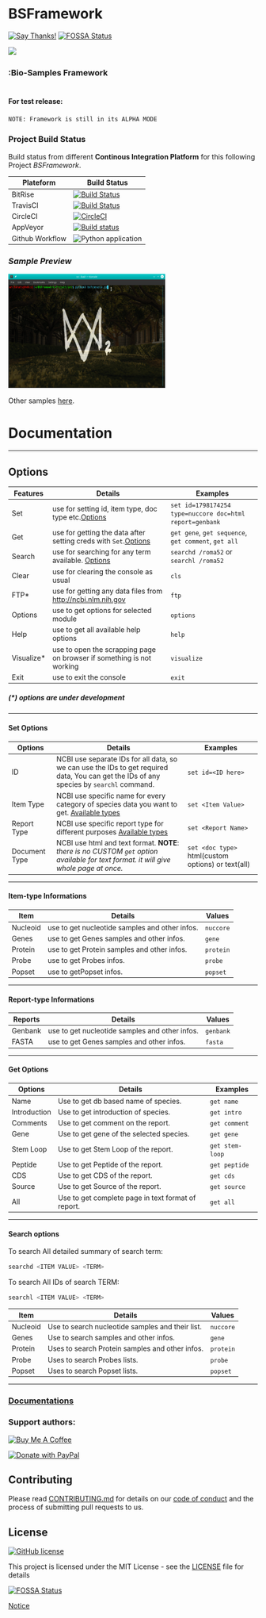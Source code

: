 # BSFramework
[![Say Thanks!](https://img.shields.io/badge/Say%20Thanks-!-1EAEDB.svg)](https://saythanks.io/to/0x0is1off@gmail.com) [![FOSSA Status](https://app.fossa.io/api/projects/git%2Bgithub.com%2FStrinTH%2FBSFramework.svg?type=shield)](https://app.fossa.io/projects/git%2Bgithub.com%2FStrinTH%2FBSFramework?ref=badge_shield)

<a href="#build"><img src="https://img.shields.io/badge/Build%20Status-link-blue"></a>
### :Bio-Samples Framework
# 
#### For test release:

```sh
NOTE: Framework is still in its ALPHA MODE
```
<div id="build">

### Project Build Status

Build status from different **Continous Integration Platform** for this  following Project *BSFramework*.

| Plateform | Build Status |
| ------ | ------ |
| BitRise | [![Build Status](https://app.bitrise.io/app/3ca6b9357d67375f/status.svg?token=_Aucb0eMh75RGhhfyCy6gA)](https://app.bitrise.io/app/3ca6b9357d67375f) |
| TravisCI | [![Build Status](https://travis-ci.com/0x0is1/BSFramework.svg?branch=master)](https://travis-ci.com/0x0is1/BSFramework) |
| CircleCI | [![CircleCI](https://circleci.com/gh/StrinTH/BSFramework/tree/master.svg?style=shield)](https://circleci.com/gh/StrinTH/BSFramework/tree/master) |
| AppVeyor | [![Build status](https://ci.appveyor.com/api/projects/status/uipoli0a8hkmyo23/branch/master?svg=true)](https://ci.appveyor.com/project/0x0is1/bsframework/branch/master) |
| Github Workflow | ![Python application](https://github.com/0x0is1/BSFramework/workflows/Python%20application/badge.svg?branch=master) |
</div>

### ***Sample Preview***
<img src="assets/preview1.gif" alt="Preview-1" height = 230 width = 317>
<p>Other samples <a href="assets/">here</a>.</p>


# Documentation

***

## Options
<div id="features">

| Features | Details | Examples |
| ------ | ------ | ------ |
| Set | use for setting id, item type, doc type etc.<a href="#set_options">Options</a>  | ```set id=1798174254 type=nuccore doc=html report=genbank```|
| Get | use for getting the data after setting creds with ```Set```.<a href="#get_options">Options</a>|```get gene```, ```get sequence```, ```get comment```, ```get all``` |
| Search | use for searching for any term available. <a href="#search_options">Options</a>| ```searchd /roma52``` or ```searchl /roma52```|
| Clear | use for clearing the console as usual | ```cls```|
| FTP* | use for getting any data files from http://ncbi.nlm.nih.gov  | ```ftp```|
| Options | use to get options for selected module | ```options``` |
| Help | use to get all available help options | ```help``` |
| Visualize* | use to open the scrapping page on browser if something is not working | ```visualize``` |
| Exit | use to exit the console | ```exit``` |
##### (*) options are under development

</div>

***

<div id="set">

#### Set Options

| Options | Details | Examples |
| ------ | ------ | ------ |
| ID | NCBI use separate IDs for all data, so we can use the IDs to get required data, You can get the IDs of any species by ```searchl``` command.  | ```set id=<ID here>```|
| Item Type | NCBI use specific name for every category of species data you want to get. <a href="#type">Available types</a> |```set <Item Value>```  |
| Report Type | NCBI use specific report type for different purposes <a href="#report">Available types</a> | ```set <Report Name>```|
| Document Type | NCBI use html and text format. **NOTE**: *there is no CUSTOM ```get``` option available for text format. it will give whole page at once.*  | ```set <doc type>``` html(custom options) or text(all)|
</div>

***

<div id="type">

#### Item-type Informations

| Item | Details | Values |
| ------ | ------ | ------ |
| Nucleoid |  use to get nucleotide samples and other infos. | ```nuccore```|
| Genes |  use to get Genes samples and other infos. | ```gene```|
| Protein |  use to get Protein samples and other infos. | ```protein```|
| Probe |  use to get Probes infos. | ```probe```|
| Popset |  use to getPopset infos. | ```popset```|

</div>

***

<div id="report">



#### Report-type Informations

| Reports | Details | Values |
| ------ | ------ | ------ |
| Genbank |  use to get nucleotide samples and other infos. | ```genbank```|
| FASTA |  use to get Genes samples and other infos. | ```fasta```|
</div>

***

<div id="get_options">

#### Get Options

| Options | Details | Examples |
| ------ | ------ | ------ |
| Name | Use to get db based name of species.  | ```get name```|
| Introduction | Use to get introduction of species. |```get intro```  |
| Comments | Use to get comment on the report.| ```get comment```|
| Gene | Use to get gene of the selected species.| ```get gene```|
| Stem Loop | Use to get Stem Loop of the report.| ```get stem-loop```|
| Peptide | Use to get Peptide of the report.| ```get peptide```|
| CDS |  Use to get CDS of the report.| ```get cds```|
| Source |  Use to get Source of the report.| ```get source```|
| All |  Use to get complete page in text format of report.| ```get all```|
</div>

***
<div id="search">

#### Search options
To search All detailed summary of search term:
```sh
searchd <ITEM VALUE> <TERM>
```
To search All IDs of search TERM:
```sh
searchl <ITEM VALUE> <TERM>
```

| Item | Details | Values |
| ------ | ------ | ------ |
| Nucleoid |  Use to search nucleotide samples and their list. | ```nuccore``` |
| Genes |  Use to search samples and other infos. | ```gene```|
| Protein |  Uses to search Protein samples and other infos. | ```protein```|
| Probe |  Uses to search Probes lists. | ```probe```|
| Popset |  Uses to search Popset lists. | ```popset```|

</div>

***

### <a href = "Documentations/documentation.md">Documentations</a>

### **Support authors**:

<a href="https://www.buymeacoffee.com/6dciIwk" target="_blank"><img src="https://cdn.buymeacoffee.com/buttons/default-pink.png" alt="Buy Me A Coffee" height= 51 width = 217></a>

<a href="https://paypal.me/0x0is1?locale.x=en_GB" target="_blank"><img src="https://pluspng.com/img-png/-460.png" alt="Donate with PayPal" height= 51 width = 217></a>


## Contributing

Please read [CONTRIBUTING.md](CONTRIBUTING.md) for details on our [code of conduct](CODE_OF_CONDUCT.md) and the process of submitting pull requests to us.

## License 
[![GitHub license](https://img.shields.io/github/license/0x0is1/BSFramework)](https://github.com/0x0is1/BSFramework/blob/master/LICENSE)

This project is licensed under the MIT License - see the [LICENSE](LICENSE) file for details


[![FOSSA Status](https://app.fossa.io/api/projects/git%2Bgithub.com%2FStrinTH%2FBSFramework.svg?type=large)](https://app.fossa.io/projects/git%2Bgithub.com%2FStrinTH%2FBSFramework?ref=badge_large)

<a href="NOTICE.md">Notice</a>
